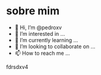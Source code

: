 # sobre mim
- 👋 Hi, I’m @pedroxv
- 👀 I’m interested in ...
- 🌱 I’m currently learning ...
- 💞️ I’m looking to collaborate on ...
- 📫 How to reach me ...

<!---
pedroxv/pedroxv is a ✨ special ✨ repository because its `README.md` (this file) appears on your GitHub profile.
You can click the Preview link to take a look at your changes.
--->
fdrsdxv4
